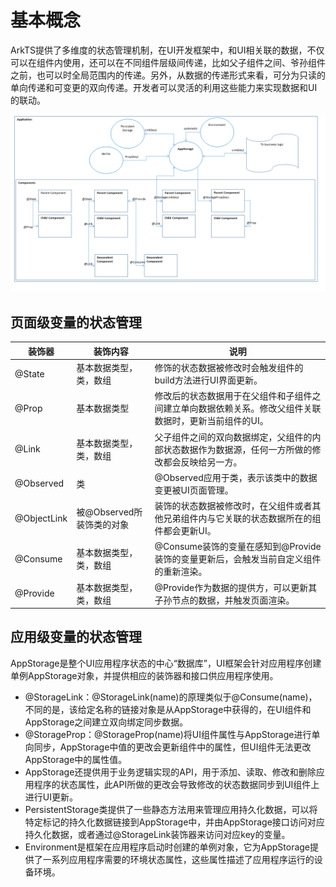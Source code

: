 # 基本概念

ArkTS提供了多维度的状态管理机制，在UI开发框架中，和UI相关联的数据，不仅可以在组件内使用，还可以在不同组件层级间传递，比如父子组件之间、爷孙组件之前，也可以时全局范围内的传递。另外，从数据的传递形式来看，可分为只读的单向传递和可变更的双向传递。开发者可以灵活的利用这些能力来实现数据和UI的联动。


![](figures/CoreSpec_figures_state-mgmt-overview.png)


## 页面级变量的状态管理

| 装饰器      | 装饰内容                  | 说明                                                         |
| ----------- | ------------------------- | ------------------------------------------------------------ |
| @State      | 基本数据类型，类，数组    | 修饰的状态数据被修改时会触发组件的build方法进行UI界面更新。  |
| @Prop       | 基本数据类型              | 修改后的状态数据用于在父组件和子组件之间建立单向数据依赖关系。修改父组件关联数据时，更新当前组件的UI。 |
| @Link       | 基本数据类型，类，数组    | 父子组件之间的双向数据绑定，父组件的内部状态数据作为数据源，任何一方所做的修改都会反映给另一方。 |
| @Observed   | 类                        | @Observed应用于类，表示该类中的数据变更被UI页面管理。        |
| @ObjectLink | 被@Observed所装饰类的对象 | 装饰的状态数据被修改时，在父组件或者其他兄弟组件内与它关联的状态数据所在的组件都会更新UI。 |
| @Consume    | 基本数据类型，类，数组    | @Consume装饰的变量在感知到@Provide装饰的变量更新后，会触发当前自定义组件的重新渲染。 |
| @Provide    | 基本数据类型，类，数组    | @Provide作为数据的提供方，可以更新其子孙节点的数据，并触发页面渲染。 |

## 应用级变量的状态管理

AppStorage是整个UI应用程序状态的中心“数据库”，UI框架会针对应用程序创建单例AppStorage对象，并提供相应的装饰器和接口供应用程序使用。

- @StorageLink：@StorageLink(name)的原理类似于@Consume(name)，不同的是，该给定名称的链接对象是从AppStorage中获得的，在UI组件和AppStorage之间建立双向绑定同步数据。
- @StorageProp：@StorageProp(name)将UI组件属性与AppStorage进行单向同步，AppStorage中值的更改会更新组件中的属性，但UI组件无法更改AppStorage中的属性值。
- AppStorage还提供用于业务逻辑实现的API，用于添加、读取、修改和删除应用程序的状态属性，此API所做的更改会导致修改的状态数据同步到UI组件上进行UI更新。
-  PersistentStorage类提供了一些静态方法用来管理应用持久化数据，可以将特定标记的持久化数据链接到AppStorage中，并由AppStorage接口访问对应持久化数据，或者通过@StorageLink装饰器来访问对应key的变量。 
-  Environment是框架在应用程序启动时创建的单例对象，它为AppStorage提供了一系列应用程序需要的环境状态属性，这些属性描述了应用程序运行的设备环境。 

